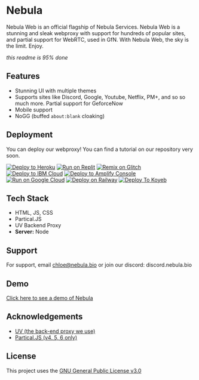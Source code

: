 # Nebula
Nebula Web is an official flagship of Nebula Services. Nebula Web is a stunning and sleak webproxy with support for hundreds of popular sites, and partial support for WebRTC, used in GfN. With Nebula Web, the sky is the limit. Enjoy. 

_this readme is 95% done_
## Features

- Stunning UI with multiple themes 
- Supports sites like Discord, Google, Youtube, Netflix, PM+, and so so much more. Partial support for GeforceNow
- Mobile support 
- NoGG (buffed `about:blank` cloaking)


## Deployment

You can deploy our webproxy! You can find a tutorial on our repository very soon. 

[![Deploy to Heroku](https://raw.githubusercontent.com/BinBashBanana/deploy-buttons/master/buttons/remade/heroku.svg)](https://heroku.com/deploy/?template=https://github.com/GreenyDEV/nebuladeployoptions)
[![Run on Replit](https://raw.githubusercontent.com/BinBashBanana/deploy-buttons/master/buttons/remade/replit.svg)](https://replit.com/github/GreenyDEV/nebuladeployoptions)
[![Remix on Glitch](https://raw.githubusercontent.com/BinBashBanana/deploy-buttons/master/buttons/remade/glitch.svg)](https://glitch.com/edit/#!/import/github/GreenyDEV/nebuladeployoptions)
[![Deploy to IBM Cloud](https://raw.githubusercontent.com/BinBashBanana/deploy-buttons/master/buttons/remade/ibmcloud.svg)](https://cloud.ibm.com/devops/setup/deploy?repository=https://github.com/GreenyDEV/nebuladeployoptions)
[![Deploy to Amplify Console](https://raw.githubusercontent.com/BinBashBanana/deploy-buttons/master/buttons/remade/amplifyconsole.svg)](https://console.aws.amazon.com/amplify/home#/deploy?repo=https://github.com/GreenyDEV/nebuladeployoptions)
[![Run on Google Cloud](https://raw.githubusercontent.com/BinBashBanana/deploy-buttons/master/buttons/remade/googlecloud.svg)](https://deploy.cloud.run/?git_repo=https://github.com/GreenyDEV/nebuladeployoptions)
[![Deploy on Railway](https://raw.githubusercontent.com/BinBashBanana/deploy-buttons/master/buttons/remade/railway.svg)](https://railway.app/new/template?template=https://github.com/GreenyDEV/nebuladeployoptions)
[![Deploy To Koyeb](https://camo.githubusercontent.com/dbd49fd11e4dea39effabf3572eb66edafb50d32aadb31c7458fe7e42ac93790/68747470733a2f2f7777772e6b6f7965622e636f6d2f7374617469632f696d616765732f6465706c6f792f627574746f6e2e737667)](https://app.koyeb.com/deploy?type=git&repository=github.com/GreenyDEV/nebuladeployoptions&branch=main&name=NebulaProxy)

## Tech Stack

- HTML, JS, CSS
- Partical.JS 
- UV Backend Proxy 
- **Server:** Node 


## Support

For support, email chloe@nebula.bio or join our discord: discord.nebula.bio


## Demo

[Click here to see a demo of Nebula](https://visualmath.art/)


## Acknowledgements

 - [UV (the back-end proxy we use)](https://github.com/titaniumnetwork-dev/Ultraviolet)
 - [Partical.JS (v4, 5, 6 only)](github.com/VincentGarreau/particles.js)

## License

This project uses the [GNU General Public License v3.0](https://choosealicense.com/licenses/gpl-3.0/#)

